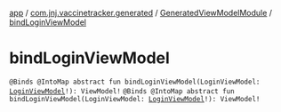 [app](../../index.md) / [com.jnj.vaccinetracker.generated](../index.md) / [GeneratedViewModelModule](index.md) / [bindLoginViewModel](./bind-login-view-model.md)

# bindLoginViewModel

`@Binds @IntoMap abstract fun bindLoginViewModel(LoginViewModel: `[`LoginViewModel`](../../com.jnj.vaccinetracker.login/-login-view-model/index.md)`!): ViewModel!`
`@Binds @IntoMap abstract fun bindLoginViewModel(LoginViewModel: `[`LoginViewModel`](../../com.jnj.vaccinetracker.login/-login-view-model/index.md)`!): ViewModel!`